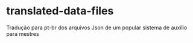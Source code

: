 # translated-data-files
Tradução para pt-br dos arquivos Json de um popular sistema de auxílio para mestres
